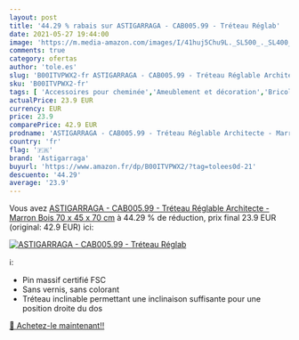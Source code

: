 ```yaml
---
layout: post
title: '44.29 % rabais sur ASTIGARRAGA - CAB005.99 - Tréteau Réglab'
date: 2021-05-27 19:44:00
image: 'https://m.media-amazon.com/images/I/41huj5Chu9L._SL500_._SL400_.jpg'
comments: true
category: ofertas
author: 'tole.es'
slug: 'B00ITVPWX2-fr ASTIGARRAGA - CAB005.99 - Tréteau Réglable Architecte -...'
sku: 'B00ITVPWX2-fr'
tags: [ 'Accessoires pour cheminée','Ameublement et décoration','Bricolage','Cheminées','Cuisine et Maison','Loisirs Créatifs','Meubles','Meubles de bureau','Meubles et accessoires','astigarraga', ]
actualPrice: 23.9 EUR
currency: EUR
price: 23.9
comparePrice: 42.9 EUR
prodname: 'ASTIGARRAGA - CAB005.99 - Tréteau Réglable Architecte - Marron  Bois  70 x 45 x 70 cm'
country: 'fr'
flag: '🇫🇷'
brand: 'Astigarraga'
buyurl: 'https://www.amazon.fr/dp/B00ITVPWX2/?tag=tolees0d-21'
descuento: '44.29'
average: '23.9'
---
```


Vous avez [ASTIGARRAGA - CAB005.99 - Tréteau Réglable Architecte - Marron  Bois  70 x 45 x 70 cm](https://www.amazon.fr/dp/B00ITVPWX2/?tag=tolees0d-21)  à  44.29 % de réduction, prix final  23.9 EUR (original: 42.9 EUR) ici:

[![ASTIGARRAGA - CAB005.99 - Tréteau Réglab](https://m.media-amazon.com/images/I/41huj5Chu9L._SL500_._SL400_.jpg)](https://www.amazon.fr/dp/B00ITVPWX2/?tag=tolees0d-21)

ℹ️:

- Pin massif certifié FSC
- Sans vernis, sans colorant
- Tréteau inclinable permettant une inclinaison suffisante pour une position droite du dos

[🛒 Achetez-le maintenant!!](https://www.amazon.fr/dp/B00ITVPWX2/?tag=tolees0d-21)

